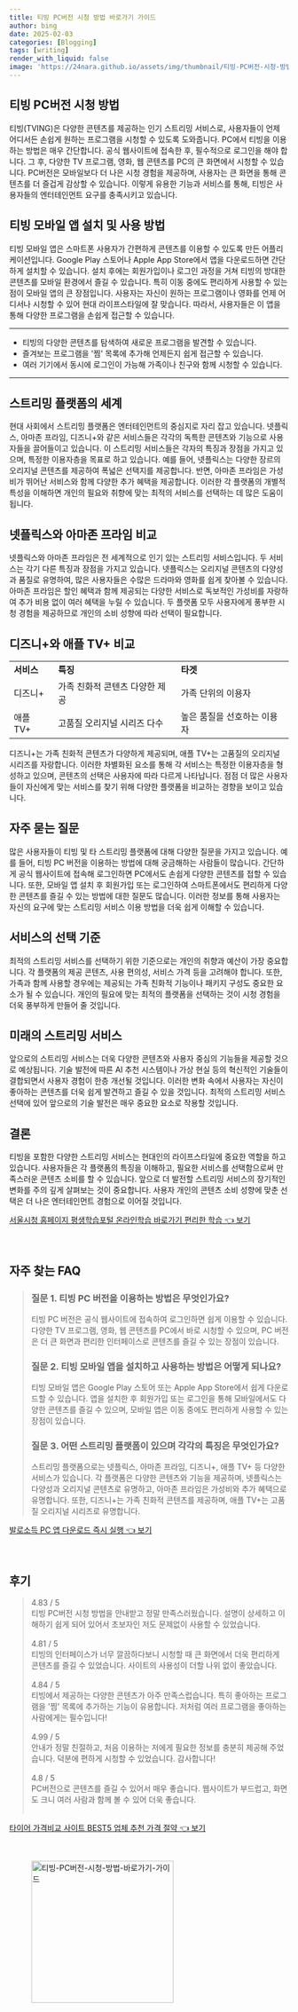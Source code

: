 ```yaml
---
title: 티빙 PC버전 시청 방법 바로가기 가이드
author: bing
date: 2025-02-03
categories: [Blogging]
tags: [writing]
render_with_liquid: false
image: 'https://24nara.github.io/assets/img/thumbnail/티빙-PC버전-시청-방법-바로가기-가이드.webp'
---
```



<h2 id='티빙 PC버전 시청 방법'>티빙 PC버전 시청 방법</h2>

<p>티빙(TVING)은 다양한 콘텐츠를 제공하는 인기 스트리밍 서비스로, 사용자들이 언제 어디서든 손쉽게 원하는 프로그램을 시청할 수 있도록 도와줍니다. PC에서 티빙을 이용하는 방법은 매우 간단합니다. 공식 웹사이트에 접속한 후, 필수적으로 로그인을 해야 합니다. 그 후, 다양한 TV 프로그램, 영화, 웹 콘텐츠를 PC의 큰 화면에서 시청할 수 있습니다. PC버전은 모바일보다 더 나은 시청 경험을 제공하며, 사용자는 큰 화면을 통해 콘텐츠를 더 즐겁게 감상할 수 있습니다. 이렇게 유용한 기능과 서비스를 통해, 티빙은 사용자들의 엔터테인먼트 요구를 충족시키고 있습니다.</p>

<h2 id='티빙 모바일 앱 설치 및 사용 방법'>티빙 모바일 앱 설치 및 사용 방법</h2>

<p>티빙 모바일 앱은 스마트폰 사용자가 간편하게 콘텐츠를 이용할 수 있도록 만든 어플리케이션입니다. Google Play 스토어나 Apple App Store에서 앱을 다운로드하면 간단하게 설치할 수 있습니다. 설치 후에는 회원가입이나 로그인 과정을 거쳐 티빙의 방대한 콘텐츠를 모바일 환경에서 즐길 수 있습니다. 특히 이동 중에도 편리하게 사용할 수 있는 점이 모바일 앱의 큰 장점입니다. 사용자는 자신이 원하는 프로그램이나 영화를 언제 어디서나 시청할 수 있어 현대 라이프스타일에 잘 맞습니다. 따라서, 사용자들은 이 앱을 통해 다양한 프로그램을 손쉽게 접근할 수 있습니다.</p>

<hr />

<ul>
    <li>티빙의 다양한 콘텐츠를 탐색하여 새로운 프로그램을 발견할 수 있습니다.</li>
    <li>즐겨보는 프로그램을 '찜' 목록에 추가해 언제든지 쉽게 접근할 수 있습니다.</li>
    <li>여러 기기에서 동시에 로그인이 가능해 가족이나 친구와 함께 시청할 수 있습니다.</li>
</ul>

<hr />

<h2 id='스트리밍 플랫폼의 세계'>스트리밍 플랫폼의 세계</h2>

<p>현대 사회에서 스트리밍 플랫폼은 엔터테인먼트의 중심지로 자리 잡고 있습니다. 넷플릭스, 아마존 프라임, 디즈니+와 같은 서비스들은 각각의 독특한 콘텐츠와 기능으로 사용자들을 끌어들이고 있습니다. 이 스트리밍 서비스들은 각자의 특징과 장점을 가지고 있으며, 특정한 이용자층을 목표로 하고 있습니다. 예를 들어, 넷플릭스는 다양한 장르의 오리지널 콘텐츠를 제공하여 폭넓은 선택지를 제공합니다. 반면, 아마존 프라임은 가성비가 뛰어난 서비스와 함께 다양한 추가 혜택을 제공합니다. 이러한 각 플랫폼의 개별적 특성을 이해하면 개인의 필요와 취향에 맞는 최적의 서비스를 선택하는 데 많은 도움이 됩니다.</p>

<h2 id='넷플릭스와 아마존 프라임 비교'>넷플릭스와 아마존 프라임 비교</h2>

<p>넷플릭스와 아마존 프라임은 전 세계적으로 인기 있는 스트리밍 서비스입니다. 두 서비스는 각기 다른 특징과 장점을 가지고 있습니다. 넷플릭스는 오리지널 콘텐츠의 다양성과 품질로 유명하여, 많은 사용자들은 수많은 드라마와 영화를 쉽게 찾아볼 수 있습니다. 아마존 프라임은 할인 혜택과 함께 제공되는 다양한 서비스로 독보적인 가성비를 자랑하여 추가 비용 없이 여러 혜택을 누릴 수 있습니다. 두 플랫폼 모두 사용자에게 풍부한 시청 경험을 제공하므로 개인의 소비 성향에 따라 선택이 필요합니다.</p>

<h2 id='디즈니+와 애플 TV+ 비교'>디즈니+와 애플 TV+ 비교</h2>

<table>
    <tr>
        <td><b>서비스</b></td>
        <td><b>특징</b></td>
        <td><b>타겟</b></td>
    </tr>
    <tr>
        <td>디즈니+</td>
        <td>가족 친화적 콘텐츠 다양한 제공</td>
        <td>가족 단위의 이용자</td>
    </tr>
    <tr>
        <td>애플 TV+</td>
        <td>고품질 오리지널 시리즈 다수</td>
        <td>높은 품질을 선호하는 이용자</td>
    </tr>
</table>

<p>디즈니+는 가족 친화적 콘텐츠가 다양하게 제공되며, 애플 TV+는 고품질의 오리지널 시리즈를 자랑합니다. 이러한 차별화된 요소를 통해 각 서비스는 특정한 이용자층을 형성하고 있으며, 콘텐츠의 선택은 사용자에 따라 다르게 나타납니다. 점점 더 많은 사용자들이 자신에게 맞는 서비스를 찾기 위해 다양한 플랫폼을 비교하는 경향을 보이고 있습니다.</p>

<h2 id='자주 묻는 질문'>자주 묻는 질문</h2>

<p>많은 사용자들이 티빙 및 타 스트리밍 플랫폼에 대해 다양한 질문을 가지고 있습니다. 예를 들어, 티빙 PC 버전을 이용하는 방법에 대해 궁금해하는 사람들이 많습니다. 간단하게 공식 웹사이트에 접속해 로그인하면 PC에서도 손쉽게 다양한 콘텐츠를 접할 수 있습니다. 또한, 모바일 앱 설치 후 회원가입 또는 로그인하여 스마트폰에서도 편리하게 다양한 콘텐츠를 즐길 수 있는 방법에 대한 질문도 많습니다. 이러한 정보를 통해 사용자는 자신의 요구에 맞는 스트리밍 서비스 이용 방법을 더욱 쉽게 이해할 수 있습니다.</p>

<h2 id='서비스의 선택 기준'>서비스의 선택 기준</h2>

<p>최적의 스트리밍 서비스를 선택하기 위한 기준으로는 개인의 취향과 예산이 가장 중요합니다. 각 플랫폼의 제공 콘텐츠, 사용 편의성, 서비스 가격 등을 고려해야 합니다. 또한, 가족과 함께 사용할 경우에는 제공되는 가족 친화적 기능이나 패키지 구성도 중요한 요소가 될 수 있습니다. 개인의 필요에 맞는 최적의 플랫폼을 선택하는 것이 시청 경험을 더욱 풍부하게 만들어 줄 것입니다.</p>

<h2 id='미래의 스트리밍 서비스'>미래의 스트리밍 서비스</h2>

<p>앞으로의 스트리밍 서비스는 더욱 다양한 콘텐츠와 사용자 중심의 기능들을 제공할 것으로 예상됩니다. 기술 발전에 따른 AI 추천 시스템이나 가상 현실 등의 혁신적인 기술들이 결합되면서 사용자 경험이 한층 개선될 것입니다. 이러한 변화 속에서 사용자는 자신이 좋아하는 콘텐츠를 더욱 쉽게 발견하고 즐길 수 있을 것입니다. 최적의 스트리밍 서비스 선택에 있어 앞으로의 기술 발전은 매우 중요한 요소로 작용할 것입니다.</p>

<h2 id='결론'>결론</h2>

<p>티빙을 포함한 다양한 스트리밍 서비스는 현대인의 라이프스타일에 중요한 역할을 하고 있습니다. 사용자들은 각 플랫폼의 특징을 이해하고, 필요한 서비스를 선택함으로써 만족스러운 콘텐츠 소비를 할 수 있습니다. 앞으로 더 발전할 스트리밍 서비스의 장기적인 변화를 주의 깊게 살펴보는 것이 중요합니다. 사용자 개인의 콘텐츠 소비 성향에 맞춘 선택은 더 나은 엔터테인먼트 경험으로 이어질 것입니다.</p>


<p><a class="click-button" title="서울시청 홈페이지 평생학습포털 온라인학습 바로가기 편리한 학습" href="https://24nara.github.io/posts/%EC%84%9C%EC%9A%B8%EC%8B%9C%EC%B2%AD-%ED%99%88%ED%8E%98%EC%9D%B4%EC%A7%80-%ED%8F%89%EC%83%9D%ED%95%99%EC%8A%B5%ED%8F%AC%ED%84%B8-%EC%98%A8%EB%9D%BC%EC%9D%B8%ED%95%99%EC%8A%B5-%EB%B0%94%EB%A1%9C%EA%B0%80%EA%B8%B0-%ED%8E%B8%EB%A6%AC%ED%95%9C-%ED%95%99%EC%8A%B5/" rel="dofollow">서울시청 홈페이지 평생학습포털 온라인학습 바로가기 편리한 학습 👈 보기</a></p><br>
<h2 id='자주_찾는_FAQ'>자주 찾는 FAQ</h2>
<div itemscope="" itemtype="https://schema.org/FAQPage"> 
<blockquote> 
<div itemscope="" itemprop="mainEntity" itemtype="https://schema.org/Question"> 
<h3 itemprop="name">질문 1. 티빙 PC 버전을 이용하는 방법은 무엇인가요?</h3> 
<div itemscope="" itemprop="acceptedAnswer" itemtype="https://schema.org/Answer"> 
<span itemprop="text"> 
<p>티빙 PC 버전은 공식 웹사이트에 접속하여 로그인하면 쉽게 이용할 수 있습니다. 다양한 TV 프로그램, 영화, 웹 콘텐츠를 PC에서 바로 시청할 수 있으며, PC 버전은 더 큰 화면과 편리한 인터페이스로 콘텐츠를 즐길 수 있는 장점이 있습니다.</p> 
</span> 
</div> 
</div> 
<div itemscope="" itemprop="mainEntity" itemtype="https://schema.org/Question"> 
<h3 itemprop="name">질문 2. 티빙 모바일 앱을 설치하고 사용하는 방법은 어떻게 되나요?</h3> 
<div itemscope="" itemprop="acceptedAnswer" itemtype="https://schema.org/Answer"> 
<span itemprop="text"> 
<p>티빙 모바일 앱은 Google Play 스토어 또는 Apple App Store에서 쉽게 다운로드할 수 있습니다. 앱을 설치한 후 회원가입 또는 로그인을 통해 모바일에서도 다양한 콘텐츠를 즐길 수 있으며, 모바일 앱은 이동 중에도 편리하게 사용할 수 있는 장점이 있습니다.</p> 
</span> 
</div> 
</div> 
<div itemscope="" itemprop="mainEntity" itemtype="https://schema.org/Question"> 
<h3 itemprop="name">질문 3. 어떤 스트리밍 플랫폼이 있으며 각각의 특징은 무엇인가요?</h3> 
<div itemscope="" itemprop="acceptedAnswer" itemtype="https://schema.org/Answer"> 
<span itemprop="text"> 
<p>스트리밍 플랫폼으로는 넷플릭스, 아마존 프라임, 디즈니+, 애플 TV+ 등 다양한 서비스가 있습니다. 각 플랫폼은 다양한 콘텐츠와 기능을 제공하며, 넷플릭스는 다양성과 오리지널 콘텐츠로 유명하고, 아마존 프라임은 가성비와 추가 혜택으로 유명합니다. 또한, 디즈니+는 가족 친화적 콘텐츠를 제공하며, 애플 TV+는 고품질 오리지널 시리즈로 유명합니다.</p> 
</span> 
</div> 
</div> 
</blockquote> 
</div>
<p><a class="click-button" title="발로소득 PC 앱 다운로드 즉시 실행" href="https://24nara.github.io/posts/%EB%B0%9C%EB%A1%9C%EC%86%8C%EB%93%9D-PC-%EC%95%B1-%EB%8B%A4%EC%9A%B4%EB%A1%9C%EB%93%9C-%EC%A6%89%EC%8B%9C-%EC%8B%A4%ED%96%89/" rel="dofollow">발로소득 PC 앱 다운로드 즉시 실행 👈 보기</a></p><br>
<h2 id='후기'>후기</h2>
<div itemscope itemtype="https://schema.org/Product">
  <blockquote>
  <div itemprop="review" itemscope itemtype="https://schema.org/Review">
      <div itemprop="reviewRating" itemscope itemtype="https://schema.org/Rating"> <span itemprop="ratingValue">4.83</span> / <span itemprop="bestRating">5</span> </div>
      <span itemprop="reviewBody">티빙 PC버전 시청 방법을 안내받고 정말 만족스러웠습니다. 설명이 상세하고 이해하기 쉽게 되어 있어서 초보자인 저도 문제없이 사용할 수 있었습니다.</span>
  </div>
  <br>
  <div itemprop="review" itemscope itemtype="https://schema.org/Review">
      <div itemprop="reviewRating" itemscope itemtype="https://schema.org/Rating"> <span itemprop="ratingValue">4.81</span> / <span itemprop="bestRating">5</span> </div>
      <span itemprop="reviewBody">티빙의 인터페이스가 너무 깔끔하다보니 시청할 때 큰 화면에서 더욱 편리하게 콘텐츠를 즐길 수 있었습니다. 사이트의 사용성이 더할 나위 없이 좋았습니다.</span>
  </div>
  <br>
  <div itemprop="review" itemscope itemtype="https://schema.org/Review">
      <div itemprop="reviewRating" itemscope itemtype="https://schema.org/Rating"> <span itemprop="ratingValue">4.84</span> / <span itemprop="bestRating">5</span> </div>
      <span itemprop="reviewBody">티빙에서 제공하는 다양한 콘텐츠가 아주 만족스럽습니다. 특히 좋아하는 프로그램을 '찜' 목록에 추가하는 기능이 유용합니다. 저처럼 여러 프로그램을 좋아하는 사람에게는 필수입니다!</span>
  </div>
  <br>
  <div itemprop="review" itemscope itemtype="https://schema.org/Review">
      <div itemprop="reviewRating" itemscope itemtype="https://schema.org/Rating"> <span itemprop="ratingValue">4.99</span> / <span itemprop="bestRating">5</span> </div>
      <span itemprop="reviewBody">안내가 정말 친절하고, 처음 이용하는 저에게 필요한 정보를 충분히 제공해 주었습니다. 덕분에 편하게 시청할 수 있었습니다. 감사합니다!</span>
  </div>
  <br>
  <div itemprop="review" itemscope itemtype="https://schema.org/Review">
      <div itemprop="reviewRating" itemscope itemtype="https://schema.org/Rating"> <span itemprop="ratingValue">4.8</span> / <span itemprop="bestRating">5</span> </div>
      <span itemprop="reviewBody">PC버전으로 콘텐츠를 즐길 수 있어서 매우 좋습니다. 웹사이트가 부드럽고, 화면도 크니 여러 사람과 함께 볼 수 있어 더욱 좋습니다.</span>
  </div>
  <br>
  </blockquote>
</div>
<p><a class="click-button" title="타이어 가격비교 사이트 BEST5 업체 추천 가격 절약" href="https://24nara.github.io/posts/%ED%83%80%EC%9D%B4%EC%96%B4-%EA%B0%80%EA%B2%A9%EB%B9%84%EA%B5%90-%EC%82%AC%EC%9D%B4%ED%8A%B8-BEST5-%EC%97%85%EC%B2%B4-%EC%B6%94%EC%B2%9C-%EA%B0%80%EA%B2%A9-%EC%A0%88%EC%95%BD/" rel="dofollow">타이어 가격비교 사이트 BEST5 업체 추천 가격 절약 👈 보기</a></p><br>
<figure class="image"><img src="https://24nara.github.io/assets/img/thumbnail/티빙-PC버전-시청-방법-바로가기-가이드.webp" alt="티빙-PC버전-시청-방법-바로가기-가이드" width="256" height="256"></figure>